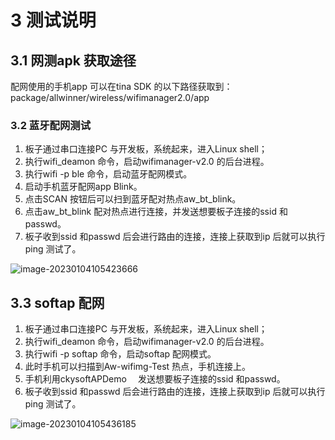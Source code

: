 # 3 测试说明

## 3.1 网测apk 获取途径

配网使用的手机app 可以在tina SDK 的以下路径获取到：package/allwinner/wireless/wifimanager2.0/app

### 3.2 蓝牙配网测试

1. 板子通过串口连接PC 与开发板，系统起来，进入Linux shell；
2. 执行wifi_deamon 命令，启动wifimanager-v2.0 的后台进程。
3. 执行wifi -p ble 命令，启动蓝牙配网模式。
4. 启动手机蓝牙配网app Blink。
5. 点击SCAN 按钮后可以扫到蓝牙配对热点aw_bt_blink。
6. 点击aw_bt_blink 配对热点进行连接，并发送想要板子连接的ssid 和passwd。
7. 板子收到ssid 和passwd 后会进行路由的连接，连接上获取到ip 后就可以执行ping 测试了。

![image-20230104105423666](https://cdn.staticaly.com/gh/DongshanPI/Docs-Photos@master/Tina-Sdk/Tina-Linux_configNet_image-20230104105423666.png)

## 3.3 softap 配网

1. 板子通过串口连接PC 与开发板，系统起来，进入Linux shell；
2. 执行wifi_deamon 命令，启动wifimanager-v2.0 的后台进程。
3. 执行wifi -p softap 命令，启动softap 配网模式。
4. 此时手机可以扫描到Aw-wifimg-Test 热点，手机连接上。
5. 手机利用ckysoftAPDemo 　发送想要板子连接的ssid 和passwd。
6. 板子收到ssid 和passwd 后会进行路由的连接，连接上获取到ip 后就可以执行ping 测试了。

![image-20230104105436185](https://cdn.staticaly.com/gh/DongshanPI/Docs-Photos@master/Tina-Sdk/Tina-Linux_configNet_image-20230104105436185.png)